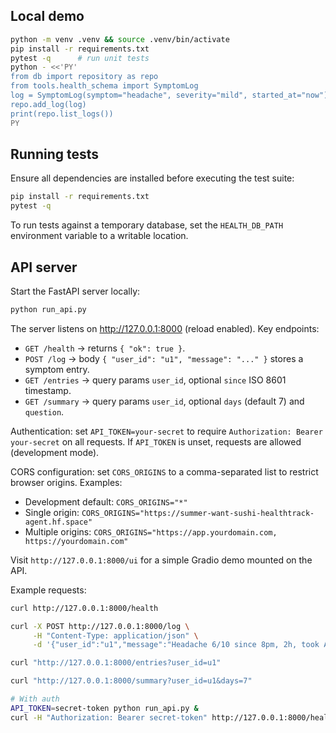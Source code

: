 ## Local demo

```bash
python -m venv .venv && source .venv/bin/activate
pip install -r requirements.txt
pytest -q      # run unit tests
python - <<'PY'
from db import repository as repo
from tools.health_schema import SymptomLog
log = SymptomLog(symptom="headache", severity="mild", started_at="now")
repo.add_log(log)
print(repo.list_logs())
PY
```

## Running tests

Ensure all dependencies are installed before executing the test suite:

```bash
pip install -r requirements.txt
pytest -q
```

To run tests against a temporary database, set the ``HEALTH_DB_PATH`` environment
variable to a writable location.

## API server

Start the FastAPI server locally:

```bash
python run_api.py
```

The server listens on http://127.0.0.1:8000 (reload enabled). Key endpoints:

- `GET /health` → returns `{ "ok": true }`.
- `POST /log` → body `{ "user_id": "u1", "message": "..." }` stores a symptom entry.
- `GET /entries` → query params `user_id`, optional `since` ISO 8601 timestamp.
- `GET /summary` → query params `user_id`, optional `days` (default 7) and `question`.

Authentication: set `API_TOKEN=your-secret` to require `Authorization: Bearer your-secret` on all requests. If `API_TOKEN` is unset, requests are allowed (development mode).

CORS configuration: set `CORS_ORIGINS` to a comma-separated list to restrict browser origins. Examples:

- Development default: `CORS_ORIGINS="*"`
- Single origin: `CORS_ORIGINS="https://summer-want-sushi-healthtrack-agent.hf.space"`
- Multiple origins: `CORS_ORIGINS="https://app.yourdomain.com, https://yourdomain.com"`

Visit `http://127.0.0.1:8000/ui` for a simple Gradio demo mounted on the API.

Example requests:

```bash
curl http://127.0.0.1:8000/health

curl -X POST http://127.0.0.1:8000/log \
     -H "Content-Type: application/json" \
     -d '{"user_id":"u1","message":"Headache 6/10 since 8pm, 2h, took Advil"}'

curl "http://127.0.0.1:8000/entries?user_id=u1"

curl "http://127.0.0.1:8000/summary?user_id=u1&days=7"

# With auth
API_TOKEN=secret-token python run_api.py &
curl -H "Authorization: Bearer secret-token" http://127.0.0.1:8000/health
```

